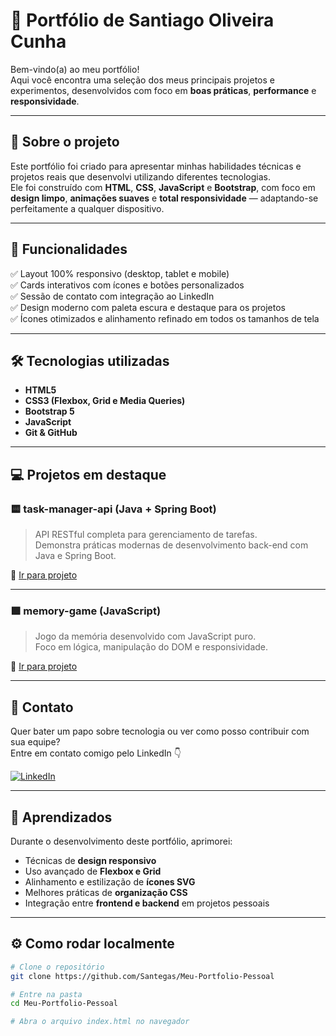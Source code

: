 # 🚀 Portfólio de Santiago Oliveira Cunha

Bem-vindo(a) ao meu portfólio!  
Aqui você encontra uma seleção dos meus principais projetos e experimentos, desenvolvidos com foco em **boas práticas**, **performance** e **responsividade**.  

---

## 💼 Sobre o projeto

Este portfólio foi criado para apresentar minhas habilidades técnicas e projetos reais que desenvolvi utilizando diferentes tecnologias.  
Ele foi construído com **HTML**, **CSS**, **JavaScript** e **Bootstrap**, com foco em **design limpo**, **animações suaves** e **total responsividade** — adaptando-se perfeitamente a qualquer dispositivo.

---

## 🧩 Funcionalidades

✅ Layout 100% responsivo (desktop, tablet e mobile)  
✅ Cards interativos com ícones e botões personalizados  
✅ Sessão de contato com integração ao LinkedIn  
✅ Design moderno com paleta escura e destaque para os projetos  
✅ Ícones otimizados e alinhamento refinado em todos os tamanhos de tela  

---

## 🛠️ Tecnologias utilizadas

- **HTML5**
- **CSS3 (Flexbox, Grid e Media Queries)**
- **Bootstrap 5**
- **JavaScript**
- **Git & GitHub**

---

## 💻 Projetos em destaque

### 🟨 **task-manager-api (Java + Spring Boot)**
> API RESTful completa para gerenciamento de tarefas.  
> Demonstra práticas modernas de desenvolvimento back-end com Java e Spring Boot.

🔗 [Ir para projeto](https://github.com/Santegas/task-manager-api)

---

### 🟩 **memory-game (JavaScript)**
> Jogo da memória desenvolvido com JavaScript puro.  
> Foco em lógica, manipulação do DOM e responsividade.

🔗 [Ir para projeto](https://github.com/Santegas/memory-game)

---

## 📱 Contato

Quer bater um papo sobre tecnologia ou ver como posso contribuir com sua equipe?  
Entre em contato comigo pelo LinkedIn 👇

[![LinkedIn](https://img.shields.io/badge/Meu%20LinkedIn-0077B5?style=for-the-badge&logo=linkedin&logoColor=white)](https://www.linkedin.com/in/santegas)

---

## 🧠 Aprendizados

Durante o desenvolvimento deste portfólio, aprimorei:
- Técnicas de **design responsivo**
- Uso avançado de **Flexbox e Grid**
- Alinhamento e estilização de **ícones SVG**
- Melhores práticas de **organização CSS**
- Integração entre **frontend e backend** em projetos pessoais

---

## ⚙️ Como rodar localmente

```bash
# Clone o repositório
git clone https://github.com/Santegas/Meu-Portfolio-Pessoal

# Entre na pasta
cd Meu-Portfolio-Pessoal

# Abra o arquivo index.html no navegador
